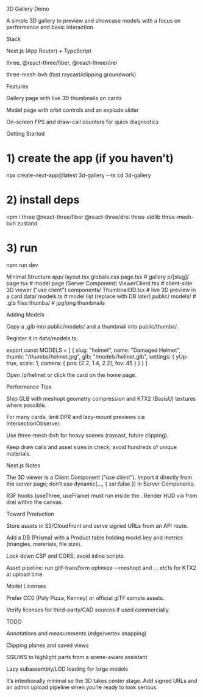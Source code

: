 3D Gallery Demo

A simple 3D gallery to preview and showcase models with a focus on performance and basic interaction.

Stack

Next.js (App Router) + TypeScript

three, @react-three/fiber, @react-three/drei

three-mesh-bvh (fast raycast/clipping groundwork)

Features

Gallery page with live 3D thumbnails on cards

Model page with orbit controls and an explode slider

On-screen FPS and draw-call counters for quick diagnostics

Getting Started
# 1) create the app (if you haven’t)
npx create-next-app@latest 3d-gallery --ts
cd 3d-gallery

# 2) install deps
npm i three @react-three/fiber @react-three/drei three-stdlib three-mesh-bvh zustand

# 3) run
npm run dev

Minimal Structure
app/
  layout.tsx
  globals.css
  page.tsx               # gallery
  p/[slug]/
    page.tsx             # model page (Server Component)
    ViewerClient.tsx     # client-side 3D viewer ("use client")
components/
  Thumbnail3D.tsx        # live 3D preview in a card
data/
  models.ts              # model list (replace with DB later)
public/
  models/                # .glb files
  thumbs/                # jpg/png thumbnails

Adding Models

Copy a .glb into public/models/ and a thumbnail into public/thumbs/.

Register it in data/models.ts:

export const MODELS = [
  {
    slug: "helmet",
    name: "Damaged Helmet",
    thumb: "/thumbs/helmet.jpg",
    glb: "/models/helmet.glb",
    settings: { yUp: true, scale: 1, camera: { pos: [2.2, 1.4, 2.2], fov: 45 } }
  }
]


Open /p/helmet or click the card on the home page.

Performance Tips

Ship GLB with meshopt geometry compression and KTX2 (BasisU) textures where possible.

For many cards, limit DPR and lazy-mount previews via IntersectionObserver.

Use three-mesh-bvh for heavy scenes (raycast, future clipping).

Keep draw calls and asset sizes in check; avoid hundreds of unique materials.

Next.js Notes

The 3D viewer is a Client Component ("use client"). Import it directly from the server page; don’t use dynamic(..., { ssr:false }) in Server Components.

R3F hooks (useThree, useFrame) must run inside the <Canvas>. Render HUD via <Html /> from drei within the canvas.

Toward Production

Store assets in S3/CloudFront and serve signed URLs from an API route.

Add a DB (Prisma) with a Product table holding model key and metrics (triangles, materials, file size).

Lock down CSP and CORS; avoid inline scripts.

Asset pipeline: run gltf-transform optimize --meshopt and ... etc1s for KTX2 at upload time.

Model Licenses

Prefer CC0 (Poly Pizza, Kenney) or official glTF sample assets.

Verify licenses for third-party/CAD sources if used commercially.

TODO

Annotations and measurements (edge/vertex snapping)

Clipping planes and saved views

SSE/WS to highlight parts from a scene-aware assistant

Lazy subassembly/LOD loading for large models

It’s intentionally minimal so the 3D takes center stage. Add signed URLs and an admin upload pipeline when you’re ready to look serious.